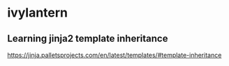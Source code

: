 # ivylantern

## Learning jinja2 template inheritance

https://jinja.palletsprojects.com/en/latest/templates/#template-inheritance
